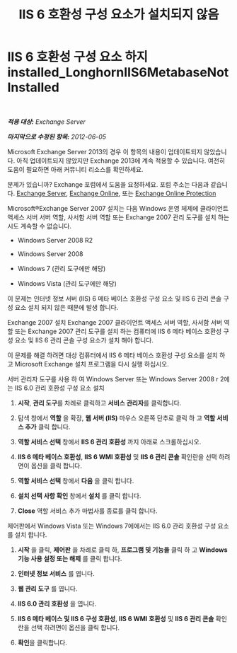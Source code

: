 ﻿---
title: 'IIS 6 호환성 구성 요소가 설치되지 않음'
TOCTitle: IIS 6 호환성 구성 요소 하지 installed_LonghornIIS6MetabaseNotInstalled
ms:assetid: 0bd52987-d3cc-496c-ac8c-d35591405195
ms:mtpsurl: https://technet.microsoft.com/ko-kr/library/ms.exch.setupreadiness.longhorniis6metabasenotinstalled(v=EXCHG.150)
ms:contentKeyID: 50482479
ms.date: 05/22/2018
mtps_version: v=EXCHG.150
ms.translationtype: MT
---

# IIS 6 호환성 구성 요소 하지 installed\_LonghornIIS6MetabaseNotInstalled

 

_**적용 대상:** Exchange Server_

_**마지막으로 수정된 항목:** 2012-06-05_

Microsoft Exchange Server 2013의 경우 이 항목의 내용이 업데이트되지 않았습니다. 아직 업데이트되지 않았지만 Exchange 2013에 계속 적용할 수 있습니다. 여전히 도움이 필요하면 아래 커뮤니티 리소스를 확인하세요.

문제가 있습니까? Exchange 포럼에서 도움을 요청하세요. 포럼 주소는 다음과 같습니다. [Exchange Server](https://go.microsoft.com/fwlink/p/?linkid=60612), [Exchange Online](https://go.microsoft.com/fwlink/p/?linkid=267542), 또는 [Exchange Online Protection](https://go.microsoft.com/fwlink/p/?linkid=285351)

Microsoft®Exchange Server 2007 설치는 다음 Windows 운영 체제에 클라이언트 액세스 서버 서버 역할, 사서함 서버 역할 또는 Exchange 2007 관리 도구를 설치 하는 시도 계속할 수 없습니다.

  - Windows Server 2008 R2

  - Windows Server 2008

  - Windows 7 (관리 도구에만 해당)

  - Windows Vista (관리 도구에만 해당)

이 문제는 인터넷 정보 서버 (IIS) 6 메타 베이스 호환성 구성 요소 및 IIS 6 관리 콘솔 구성 요소 설치 되지 않은 때문에 발생 합니다.

Exchange 2007 설치 Exchange 2007 클라이언트 액세스 서버 역할, 사서함 서버 역할 또는 Exchange 2007 관리 도구를 설치 하는 컴퓨터에 IIS 6 메타 베이스 호환성 구성 요소 및 IIS 6 관리 콘솔 구성 요소가 설치 해야 합니다.

이 문제를 해결 하려면 대상 컴퓨터에서 IIS 6 메타 베이스 호환성 구성 요소를 설치 하 고 Microsoft Exchange 설치 프로그램을 다시 실행 하십시오.

서버 관리자 도구를 사용 하 여 Windows Server 또는 Windows Server 2008 r 2에는 IIS 6.0 관리 호환성 구성 요소 설치

1.  **시작**, **관리 도구**를 차례로 클릭하고 **서비스 관리자**를 클릭합니다.

2.  탐색 창에서 **역할** 을 확장, **웹 서버 (IIS)** 마우스 오른쪽 단추로 클릭 하 고 **역할 서비스 추가** 클릭 합니다.

3.  **역할 서비스 선택** 창에서 **IIS 6 관리 호환성** 까지 아래로 스크롤하십시오.

4.  **IIS 6 메타 베이스 호환성**, **IIS 6 WMI 호환성** 및 **IIS 6 관리 콘솔** 확인란을 선택 하려면이 옵션을 클릭 합니다.

5.  **역할 서비스 선택** 창에서 **다음** 을 클릭 합니다.

6.  **설치 선택 사항 확인** 창에서 **설치** 를 클릭 합니다.

7.  **Close** 역할 서비스 추가 마법사를 종료를 클릭 합니다.

제어판에서 Windows Vista 또는 Windows 7에에서는 IIS 6.0 관리 호환성 구성 요소를 설치 합니다.

1.  **시작** 을 클릭, **제어판** 을 차례로 클릭 하, **프로그램 및 기능을** 클릭 하 고 **Windows 기능 사용 설정 또는 해제** 를 클릭 합니다.

2.  **인터넷 정보 서비스** 를 엽니다.

3.  **웹 관리 도구** 를 엽니다.

4.  **IIS 6.0 관리 호환성** 을 엽니다.

5.  **IIS 6 메타 베이스 및 IIS 6 구성 호환성**, **IIS 6 WMI 호환성** 및 **IIS 6 관리 콘솔** 확인란을 선택 하려면이 옵션을 클릭 합니다.

6.  **확인**을 클릭합니다.

